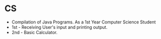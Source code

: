 # CS
- Compilation of Java Programs. As a 1st Year Computer Science Student
- 1st - Receiving User's input and printing output.
- 2nd - Basic Calculator.